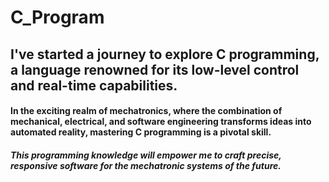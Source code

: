 # C_Program
## I've started a journey to explore C programming, a language renowned for its low-level control and real-time capabilities.
#### In the exciting realm of mechatronics, where the combination of mechanical, electrical, and software engineering transforms ideas into automated reality, mastering C programming is a pivotal skill.
##### This programming knowledge will empower me to craft precise, responsive software for the mechatronic systems of the future.
